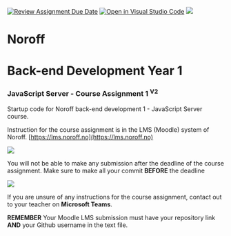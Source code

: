 [![Review Assignment Due Date](https://classroom.github.com/assets/deadline-readme-button-24ddc0f5d75046c5622901739e7c5dd533143b0c8e959d652212380cedb1ea36.svg)](https://classroom.github.com/a/Kq4MiYf7)
[![Open in Visual Studio Code](https://classroom.github.com/assets/open-in-vscode-718a45dd9cf7e7f842a935f5ebbe5719a5e09af4491e668f4dbf3b35d5cca122.svg)](https://classroom.github.com/online_ide?assignment_repo_id=13487332&assignment_repo_type=AssignmentRepo)
﻿![](http://images.restapi.co.za/pvt/Noroff-64.png)
# Noroff
# Back-end Development Year 1
### JavaScript Server - Course Assignment 1 <sup>V2</sup>

Startup code for Noroff back-end development 1 - JavaScript Server course.

Instruction for the course assignment is in the LMS (Moodle) system of Noroff.
[https://lms.noroff.no](https://lms.noroff.no)

![](http://images.restapi.co.za/pvt/ca_important.png)

You will not be able to make any submission after the deadline of the course assignment. Make sure to make all your commit **BEFORE** the deadline

![](http://images.restapi.co.za/pvt/help.png)

If you are unsure of any instructions for the course assignment, contact out to your teacher on **Microsoft Teams**.

**REMEMBER** Your Moodle LMS submission must have your repository link **AND** your Github username in the text file.
